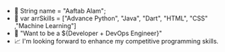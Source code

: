 - 👋 String name = "Aaftab Alam";
- 👀 var arrSkills = ["Advance Python", "Java", "Dart", "HTML", "CSS" ,"Machine Learning"]
- 🌱 "Want to be a ${Developer + DevOps Engineer}"
- 📈 I'm looking forward to enhance my competitive programming skills.


<!---
Aaftab-Alam/Aaftab-Alam is a ✨ special ✨ repository because its `README.md` (this file) appears on your GitHub profile.
You can click the Preview link to take a look at your changes.
--->
